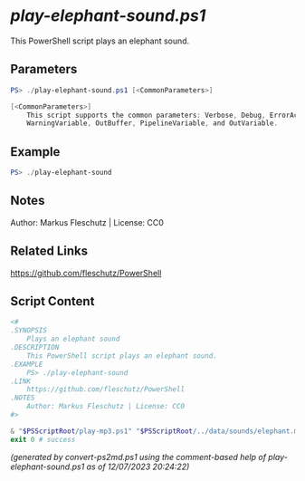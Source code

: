*play-elephant-sound.ps1*
================

This PowerShell script plays an elephant sound.

Parameters
----------
```powershell
PS> ./play-elephant-sound.ps1 [<CommonParameters>]

[<CommonParameters>]
    This script supports the common parameters: Verbose, Debug, ErrorAction, ErrorVariable, WarningAction, 
    WarningVariable, OutBuffer, PipelineVariable, and OutVariable.
```

Example
-------
```powershell
PS> ./play-elephant-sound

```

Notes
-----
Author: Markus Fleschutz | License: CC0

Related Links
-------------
https://github.com/fleschutz/PowerShell

Script Content
--------------
```powershell
<#
.SYNOPSIS
	Plays an elephant sound
.DESCRIPTION
	This PowerShell script plays an elephant sound.
.EXAMPLE
	PS> ./play-elephant-sound
.LINK
	https://github.com/fleschutz/PowerShell
.NOTES
	Author: Markus Fleschutz | License: CC0
#>

& "$PSScriptRoot/play-mp3.ps1" "$PSScriptRoot/../data/sounds/elephant.mp3"
exit 0 # success
```

*(generated by convert-ps2md.ps1 using the comment-based help of play-elephant-sound.ps1 as of 12/07/2023 20:24:22)*
